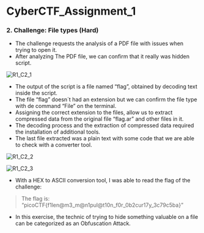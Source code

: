 # CyberCTF_Assignment_1

### 2. Challenge: File types (Hard)

* The challenge requests the analysis of a PDF file with issues when trying to open it.
* After analyzing The PDF file, we can confirm that it really was hidden script.

![R1_C2_1](https://user-images.githubusercontent.com/124681007/217531805-ec94141b-52bf-4c11-8e14-135a9307ff91.png)

* The output of the script is a file named “flag”, obtained by decoding text inside the script.
* The file “flag” doesn´t had an extension but we can confirm the file type with de command “File” on the terminal.
* Assigning the correct extension to the files, allow us to extract compressed data from the original file “flag.ar” and other files in it.
* The decoding process and the extraction of compressed data required the installation of additional tools.
* The last file extracted was a plain text with some code that we are able to check with a converter tool.

![R1_C2_2](https://user-images.githubusercontent.com/124681007/217531910-0aa970af-5efc-4b17-a5d4-5d8b8e41c724.png)

![R1_C2_3](https://user-images.githubusercontent.com/124681007/217532027-cd4c1e9b-206b-4320-b85a-25b2174a4d0f.png)


* With a HEX to ASCII conversion tool, I was able to read the flag of the challenge:
> The flag is: “picoCTF{f1len@m3_m@n1pul@t10n_f0r_0b2cur17y_3c79c5ba}”

* In this exercise, the technic of trying to hide something valuable on a file can be categorized as an Obfuscation Attack.
